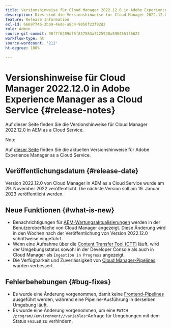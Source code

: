 ```yaml
---
title: Versionshinweise für Cloud Manager 2022.12.0 in Adobe Experience Manager as a Cloud Service
description: Dies sind die Versionshinweise für Cloud Manager 2022.12.0 in AEM as a Cloud Service.
feature: Release Information
exl-id: 66697746-3bb9-4ede-a8c4-9050f23f92d2
role: Admin
source-git-commit: 90f7f6209df5f837583a7225940a5984551f6622
workflow-type: ht
source-wordcount: '212'
ht-degree: 100%

---
```


# Versionshinweise für Cloud Manager 2022.12.0 in Adobe Experience Manager as a Cloud Service {#release-notes}

Auf dieser Seite finden Sie die Versionshinweise für Cloud Manager 2022.12.0 in AEM as a Cloud Service.

>[!NOTE]
>
>Auf [dieser Seite](/help/release-notes/release-notes-cloud/release-notes-current.md) finden Sie die aktuellen Versionshinweise für Adobe Experience Manager as a Cloud Service.

## Veröffentlichungsdatum {#release-date}

Version 2022.12.0 von Cloud Manager in AEM as a Cloud Service wurde am 29. November 2022 veröffentlicht. Die nächste Version soll am 19. Januar 2023 veröffentlicht werden.

## Neue Funktionen {#what-is-new}

* Benachrichtigungen für [AEM-Wartungsaktualisierungen](/help/overview/what-is-new-and-different.md#aem-updates) werden in der Benutzeroberfläche von Cloud Manager angezeigt. Diese Änderung wird in den Wochen nach der Veröffentlichung von Version 2022.12.0 schrittweise eingeführt.
* Wenn eine Aufnahme über die [Content Transfer Tool (CTT)](/help/journey-migration/content-transfer-tool/using-content-transfer-tool/overview-content-transfer-tool.md) läuft, wird der Umgebungsstatus sowohl in der Developer Console als auch in Cloud Manager als `Ingestion in Progress` angezeigt.
* Die Verfügbarkeit und Zuverlässigkeit von [Cloud Manager-Pipelines](/help/implementing/cloud-manager/configuring-pipelines/introduction-ci-cd-pipelines.md) wurden verbessert.

## Fehlerbehebungen {#bug-fixes}

* Es wurde eine Änderung vorgenommen, damit keine [Frontend-Pipelines](/help/implementing/cloud-manager/configuring-pipelines/introduction-ci-cd-pipelines.md#front-end) ausgeführt werden, während eine Pipeline-Ausführung in derselben Umgebung läuft.
* Es wurde eine Änderung vorgenommen, um eine `PATCH /program//environment//variables`-Anfrage für Umgebungen mit dem Status `FAILED` zu verhindern.
